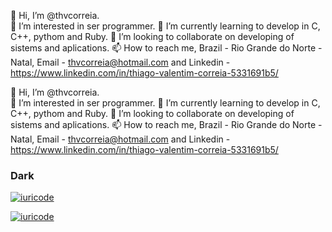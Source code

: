 👋 Hi, I’m @thvcorreia. <br>
👀 I’m interested in ser programmer.
🌱 I’m currently learning to develop in C, C++, pythom and Ruby.
💞️ I’m looking to collaborate on developing of sistems and aplications.
📫 How to reach me, Brazil - Rio Grande do Norte - Natal, Email - thvcorreia@hotmail.com and Linkedin - https://www.linkedin.com/in/thiago-valentim-correia-5331691b5/
<!---
thvcorreia/thvcorreia is a ✨ special ✨ repository because its `README.md` (this file) appears on your GitHub profile.
You can click the Preview link to take a look at your changes.
--->
👋 Hi, I’m @thvcorreia. <br>
👀 I’m interested in ser programmer.
🌱 I’m currently learning to develop in C, C++, pythom and Ruby.
💞️ I’m looking to collaborate on developing of sistems and aplications.
📫 How to reach me, Brazil - Rio Grande do Norte - Natal, Email - thvcorreia@hotmail.com and Linkedin - https://www.linkedin.com/in/thiago-valentim-correia-5331691b5/
### Dark
[![iuricode](https://github-readme-stats.vercel.app/api?username=thvcorreia&theme=dark)](https://github.com/thvcorreia/)

[![iuricode](https://github-readme-stats.vercel.app/api/top-langs/?username=thvcorreia&hide=html&layout=compact&theme=dark)](https://github.com/thvcorreia/)
